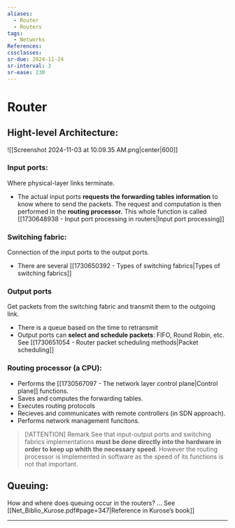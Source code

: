 ```yaml
---
aliases:
  - Router
  - Routers
tags:
  - Networks
References: 
cssclasses: 
sr-due: 2024-11-24
sr-interval: 3
sr-ease: 230
---
```

# Router
## Hight-level Architecture:
![[Screenshot 2024-11-03 at 10.09.35 AM.png|center|600]]

### Input ports: 
  Where physical-layer links terminate. 
  + The actual input ports **requests the forwarding tables information** to know where to send the packets. The request and computation is then performed in the **routing processor.**  This whole function is called [[1730648938 - Input port processing in routers|Input port processing]]
    
### Switching fabric: 
Connection of the input ports to the output ports.
+ There are several [[1730650392 - Types of switching fabrics|Types of switching fabrics]]

### Output ports 
Get packets from the switching fabric and transmit them to the outgoing link.
+ There is a queue based on the time to retransmit 
+ Output ports can **select and schedule packets**: FIFO, Round Robin, etc. See [[1730651054 - Router packet scheduling methods|Packet scheduling]]

### Routing processor (a CPU):
+ Performs the [[1730567097 - The network layer control plane|Control plane]] functions. 
+ Saves and computes the forwarding tables.
+ Executes routing protocols 
+ Recieves and communicates with remote controllers (in SDN approach). 
+ Performs network management funcitons.


> [!ATTENTION] Remark 
> See that input-output ports and switching fabrics implementations **must be done directly into the hardware in order to keep up whith the necessary speed**. 
> However the routing processor is implemented in software as the speed of its functions is not that important.

## Queuing: 
How and where does queuing occur in the routers? … See [[Net_Biblio_Kurose.pdf#page=347|Reference in Kurose’s book]]


***